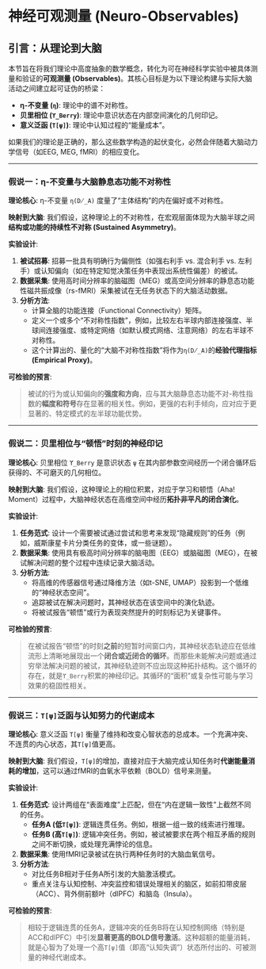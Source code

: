 # 神经可观测量 (Neuro-Observables)

## 引言：从理论到大脑
本节旨在将我们理论中高度抽象的数学概念，转化为可在神经科学实验中被具体测量和验证的**可观测量 (Observables)**。其核心目标是为以下理论构建与实际大脑活动之间建立起可证伪的桥梁：

*   **η-不变量 (`η`)**: 理论中的谱不对称性。
*   **贝里相位 (`ϒ_Berry`)**: 理论中意识状态在内部空间演化的几何印记。
*   **意义泛函 (`T[ψ]`)**: 理论中认知过程的“能量成本”。

如果我们的理论是正确的，那么这些数学构造的起伏变化，必然会伴随着大脑动力学信号（如EEG, MEG, fMRI）的相应变化。

---

### 假说一：η-不变量与大脑静息态功能不对称性
**理论核心**: η-不变量 `η(D̸_A)` 度量了“主体结构”的内在偏好或不对称性。

**映射到大脑**: 我们假设，这种理论上的不对称性，在宏观层面体现为大脑半球之间**结构或功能的持续性不对称 (Sustained Asymmetry)**。

**实验设计**:
1.  **被试招募**: 招募一批具有明确行为偏侧性（如强右利手 vs. 混合利手 vs. 左利手）或认知偏向（如在特定知觉决策任务中表现出系统性偏差）的被试。
2.  **数据采集**: 使用高时间分辨率的脑磁图（MEG）或高空间分辨率的静息态功能性磁共振成像（rs-fMRI）采集被试在无任务状态下的大脑活动数据。
3.  **分析方法**:
    *   计算全脑的功能连接（Functional Connectivity）矩阵。
    *   定义一个或多个“不对称性指数”，例如，比较左右半球内部连接强度、半球间连接强度、或特定网络（如默认模式网络、注意网络）的左右半球不对称性。
    *   这个计算出的、量化的“大脑不对称性指数”将作为`η(D̸_A)`的**经验代理指标 (Empirical Proxy)**。

**可检验的预言**:
> 被试的行为或认知偏向的**强度和方向**，应与其大脑静息态功能不对-称性指数的**幅度和符号**存在显著的相关性。例如，更强的右利手倾向，应对应于更显著的、特定模式的左半球功能优势。

---

### 假说二：贝里相位与“顿悟”时刻的神经印记
**理论核心**: 贝里相位 `ϒ_Berry` 是意识状态 `ψ` 在其内部参数空间经历一个闭合循环后获得的、不可磨灭的几何相位。

**映射到大脑**: 我们假设，这种理论上的相位积累，对应于学习和顿悟（Aha! Moment）过程中，大脑神经状态在高维空间中经历**拓扑非平凡的闭合演化**。

**实验设计**:
1.  **任务范式**: 设计一个需要被试通过尝试和思考来发现“隐藏规则”的任务（例如，威斯康星卡片分类任务的变体，或一些谜题）。
2.  **数据采集**: 使用具有极高时间分辨率的脑电图（EEG）或脑磁图（MEG），在被试解决问题的整个过程中连续记录大脑活动。
3.  **分析方法**:
    *   将高维的传感器信号通过降维方法（如t-SNE, UMAP）投影到一个低维的“神经状态空间”。
    *   追踪被试在解决问题时，其神经状态在该空间中的演化轨迹。
    *   将被试报告“顿悟”或行为表现突然提升的时刻标记为关键事件。

**可检验的预言**:
> 在被试报告“顿悟”的时刻**之前**的短暂时间窗口内，其神经状态轨迹应在低维流形上清晰地展现出一个**闭合或近闭合的循环**。而那些未能解决问题或通过穷举法解决问题的被试，其神经轨迹则不应出现这种拓扑结构。这个循环的存在，就是`ϒ_Berry`积累的神经印记。其循环的“面积”或复杂性可能与学习效果的稳固性相关。

---

### 假说三：`T[ψ]`泛函与认知努力的代谢成本
**理论核心**: 意义泛函 `T[ψ]` 衡量了维持和改变心智状态的总成本。一个充满冲突、不连贯的内心状态，其`T[ψ]`值更高。

**映射到大脑**: 我们假设，`T[ψ]`的增加，直接对应于大脑完成认知任务时**代谢能量消耗的增加**，这可以通过fMRI的血氧水平依赖（BOLD）信号来测量。

**实验设计**:
1.  **任务范式**: 设计两组在“表面难度”上匹配，但在“内在逻辑一致性”上截然不同的任务。
    *   **任务A (低`T[ψ]`)**: 逻辑连贯任务。例如，根据一组一致的线索进行推理。
    *   **任务B (高`T[ψ]`)**: 逻辑冲突任务。例如，被试被要求在两个相互矛盾的规则之间不断切换，或处理充满悖论的信息。
2.  **数据采集**: 使用fMRI记录被试在执行两种任务时的大脑血氧信号。
3.  **分析方法**:
    *   对比任务B相对于任务A所引发的大脑激活模式。
    *   重点关注与认知控制、冲突监控和错误处理相关的脑区，如前扣带皮层（ACC）、背外侧前额叶（dlPFC）和脑岛（Insula）。

**可检验的预言**:
> 相较于逻辑连贯的任务A，逻辑冲突的任务B将在认知控制网络（特别是ACC和dlPFC）中引发**显著更高的BOLD信号激活**。这种超额的能量消耗，就是心智为了处理一个高`T[ψ]`值（即高“认知失调”）状态所付出的、可被测量的神经代谢成本。

